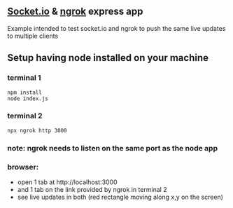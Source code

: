 ## [Socket.io](https://socket.io/) & [ngrok](https://ngrok.com/) express app

Example intended to test socket.io and ngrok to push the same live updates to multiple clients

## Setup having node installed on your machine

### terminal 1

```
npm install
node index.js
```

### terminal 2

```
npx ngrok http 3000
```

### note: ngrok needs to listen on the same port as the node app

### browser:

- open 1 tab at http://localhost:3000
- and 1 tab on the link provided by ngrok in terminal 2
- see live updates in both (red rectangle moving along x,y on the screen)
